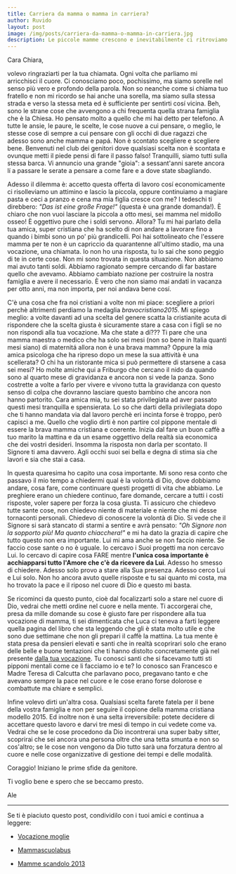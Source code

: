 ```yaml
---
title: Carriera da mamma o mamma in carriera?
author: Ruvido
layout: post
image: /img/posts/carriera-da-mamma-o-mamma-in-carriera.jpg
description: Le piccole mamme crescono e inevitabilmente ci ritroviamo davanti al grande dilemma: sto a casa con il mio cucciolo o vado a lavorare che economicamente male non fa? La risposta non è scontata ma è un cammino e una scoperta con Dio della propria vocazione alla maternità.
---
```


Cara Chiara,

volevo ringraziarti per la tua chiamata. Ogni volta che parliamo mi arricchisci il cuore. Ci conosciamo poco, pochissimo, ma siamo sorelle nel senso più vero e profondo della parola. Non so neanche come si chiama tuo fratello e non mi ricordo se hai anche una sorella, ma siamo sulla stessa strada e verso la stessa meta ed è sufficiente per sentirti cosí vicina. Beh, sono le strane cose che avvengono a chi frequenta quella strana famiglia che è la Chiesa. Ho pensato molto a quello che mi hai detto per telefono. A tutte le ansie, le paure, le scelte, le cose nuove a cui pensare, o meglio, le stesse cose di sempre a cui pensare con gli occhi di due ragazzi che adesso sono anche mamma e papá. Non è scontato scegliere e scegliere bene. Benvenuti nel club dei genitori dove qualsiasi scelta non è scontata e ovunque metti il piede pensi di fare il passo falso! Tranquilli, siamo tutti sulla stessa barca. Vi annuncio una grande "gioia": a sessant'anni sarete ancora lí a passare le serate a pensare a come fare e a dove state sbagliando.

Adesso il dilemma è: accetto questa offerta di lavoro cosí economicamente ci risolleviamo un attimino e lascio la piccola, oppure continuiamo a magiare pasta e ceci a pranzo e cena ma mia figlia cresce con me? I tedeschi ti direbbero: *"Das ist eine große Frage!"* (questa è una grande domanda!). È chiaro che non vuoi lasciare la piccola a otto mesi, sei mamma nel midollo osseo! È oggettivo pure che i soldi servono. Allora? Tu mi hai parlato della tua amica, super cristiana che ha scelto di non andare a lavorare fino a quando i bimbi sono un po' più grandicelli. Poi hai sottolineato che l'essere mamma per te non è un capriccio da quarantenne all'ultimo stadio, ma una vocazione, una chiamata. Io non ho una risposta, tu lo sai che sono peggio di te in certe cose. Non mi sono trovata in questa situazione. Non abbiamo mai avuto tanti soldi. Abbiamo ragionato sempre cercando di far bastare quello che avevamo. Abbiamo cambiato nazione per costruire la nostra famiglia e avere il necessario. È vero che non siamo mai andati in vacanza per otto anni, ma non importa, per noi andava bene cosí.

C'è una cosa che fra noi cristiani a volte non mi piace: scegliere a priori perchè altrimenti perdiamo la medaglia *bravocristiano2015*. Mi spiego meglio: a volte davanti ad una scelta del genere scatta la cristianite acuta di rispondere che la scelta giusta è sicuramente stare a casa con i figli se no non rispondi alla tua vocazione. Ma che state a dí??? Ti pare che una mamma maestra o medico che ha solo sei mesi (non so bene in Italia quanti mesi siano) di maternitá allora non è una brava mamma? Oppure la mia amica psicologa che ha ripreso dopo un mese la sua attività è una scellerata? O chi ha un ristorante mica si può permettere di starsene a casa sei mesi? Ho molte amiche qui a Friburgo che cercano il nido da quando sono al quarto mese di gravidanza e ancora non si vede la panza. Sono costrette a volte a farlo per vivere e vivono tutta la gravidanza con questo senso di colpa che dovranno lasciare questo bambino che ancora non hanno partorito. Cara amica mia, tu sei stata privilegiata ad aver passato questi mesi tranquilla e spensierata. Lo so che darti della privilegiata dopo che ti hanno mandata via dal lavoro perchè eri incinta forse è troppo, però capisci a me. Quello che voglio dirti è non partire col pippone mentale di essere la brava mamma cristiana e coerente. Inizia dal fare un buon caffè a tuo marito la mattina e da un esame oggettivo della realtà sia economica che dei vostri desideri. Insomma la risposta non darla per scontato. Il Signore ti ama davvero. Agli occhi suoi sei bella e degna di stima sia che lavori e sia che stai a casa.

In questa quaresima ho capito una cosa importante. Mi sono resa conto che passavo il mio tempo a chiedermi qual è la volontà di Dio, dove dobbiamo andare, cosa fare, come continuare questi progetti di vita che abbiamo. Le preghiere erano un chiedere continuo, fare domande, cercare a tutti i costi risposte, voler sapere per forza la cosa giusta. Ti assicuro che chiedevo tutte sante cose, non chiedevo niente di materiale e niente che mi desse tornaconti personali. Chiedevo di conoscere la volontà di Dio. Si vede che il Signore si sarà stancato di starmi a sentire e avrà pensato: *"Oh Signore non la sopporto più! Ma quanto chiacchera!"* e mi ha dato la grazia di capire che tutto questo non era importante. Lui mi ama anche se non faccio niente. Se faccio cose sante o no è uguale. Io cercavo i Suoi progetti ma non cercavo Lui. Io cercavo di capire cosa FARE mentre **l'unica cosa importante è acchiapparsi tutto l'Amore che c'è da ricevere da Lui**. Adesso ho smesso di chiedere. Adesso solo provo a stare alla Sua presenza. Adesso cerco Lui e Lui solo. Non ho ancora avuto quelle risposte e tu sai quanto mi costa, ma ho trovato la pace e il riposo nel cuore di Dio e questo mi basta.

Se ricominci da questo punto, cioè dal focalizzarti solo a stare nel cuore di Dio, vedrai che metti ordine nel cuore e nella mente. Ti accorgerai che, presa da mille domande su cose è giusto fare per rispondere alla tua vocazione di mamma, ti sei dimenticata che Luca ci teneva a farti leggere quella pagina del libro che sta leggendo che gli è stata molto utile e che sono due settimane che non gli prepari il caffè la mattina. La tua mente è stata presa da pensieri elevati e santi che in realtà scoprirari solo che erano delle belle e buone tentazioni che ti hanno distolto concretamente già nel presente [dalla tua vocazione](http://5p2p.it/2015/03/06/vocazione-moglie.html). Tu conosci santi che si facevamo tutti sti pipponi mentali come ce li facciamo io e te? Io conosco san Francesco e Madre Teresa di Calcutta che parlavano poco, pregavano tanto e che avevano sempre la pace nel cuore e le cose erano forse dolorose e combattute ma chiare e semplici.

Infine volevo dirti un'altra cosa. Qualsiasi scelta farete fatela per il bene della vostra famiglia e non per seguire il copione della mamma cristiana modello 2015. Ed inoltre non è una selta irreversibile: potete decidere di accettare questo lavoro e darvi tre mesi di tempo in cui vedete come va. Vedrai che se le cose procedono da Dio incontrerai una super baby sitter, scoprirai che sei ancora una persona oltre che una tetta smunta e non so cos'altro; se le cose non vengono da Dio tutto sarà una forzatura dentro al cuore e nelle cose organizzative di gestione dei tempi e delle modalità.

Coraggio! Iniziano le prime sfide da genitore.

Ti voglio bene e spero che se beccamo presto.

Ale

---

Se ti è piaciuto questo post, condividilo con i tuoi amici e continua a leggere:

- [Vocazione moglie](http://5p2p.it/2015/03/06/vocazione-moglie.html)

- [Mammascuolabus](http://5p2p.it/2013/09/14/mammascuolabus.html)

- [Mamme scandolo 2013](http://5p2p.it/2013/06/01/mamme-scandalo-2013.html)